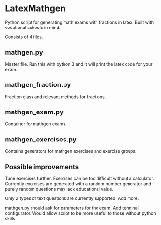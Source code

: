 # LatexMathgen
Python script for generating math exams with fractions in latex. Built with vocational schools in mind.

Consists of 4 files.
## mathgen.py
Master file. Run this with python 3 and it will print the latex code for your exam.

## mathgen_fraction.py
Fraction class and relevant methods for fractions.

## mathgen_exam.py
Container for mathgen exams.

## mathgen_exercises.py
Contains generators for mathgen exercises and exercise groups.


## Possible improvements
Tune exercises further. Exercises can be too difficult without a calculator. Currently exercises are generated with a random number generator and purely random questions may lack educational value.

Only 2 types of text questions are currently supported. Add more.

mathgen.py should ask for parameters for the exam. Add terminal configurator. Would allow script to be more useful to those without python skills.

